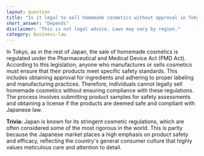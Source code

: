 ```yaml
---
layout: question
title: "Is it legal to sell homemade cosmetics without approval in Tokyo?"
short_answer: "Depends"
disclaimer: "This is not legal advice. Laws may vary by region."
category: business-law
---
```

In Tokyo, as in the rest of Japan, the sale of homemade cosmetics is regulated under the Pharmaceutical and Medical Device Act (PMD Act). According to this legislation, anyone who manufactures or sells cosmetics must ensure that their products meet specific safety standards. This includes obtaining approval for ingredients and adhering to proper labeling and manufacturing practices. Therefore, individuals cannot legally sell homemade cosmetics without ensuring compliance with these regulations. The process involves submitting product samples for safety assessments and obtaining a license if the products are deemed safe and compliant with Japanese law.

**Trivia:** Japan is known for its stringent cosmetic regulations, which are often considered some of the most rigorous in the world. This is partly because the Japanese market places a high emphasis on product safety and efficacy, reflecting the country's general consumer culture that highly values meticulous care and attention to detail.
